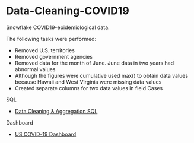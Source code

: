 # Data-Cleaning-COVID19

Snowflake COVID19-epidemiological data.

The following tasks were performed:
- Removed U.S. territories
- Removed government agencies
- Removed data for the month of June.  June data in two years had abnormal values 
- Although the figures were cumulative used max() to obtain data values because Hawaii and West Virginia were missing data values
- Created separate columns for two data values in field Cases

SQL
- [Data Cleaning  & Aggregation SQL](https://github.com/Sarah269/Data-Cleaning-COVID19/blob/main/Snowflake%20COVID19%20060423.txt)

Dashboard
- [US COVID-19 Dashboard](https://public.tableau.com/views/Sample_16857372916990/Dashboard1?:language=en-US&:display_count=n&:origin=viz_share_link)

